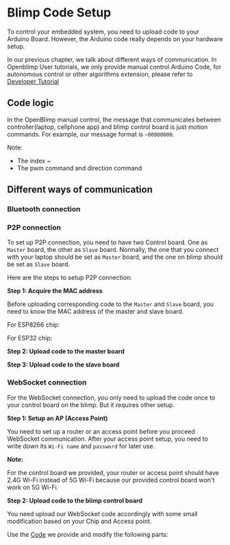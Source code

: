 # Blimp Code Setup

To control your embedded system, you need to upload code to your Arduino Board. However, the Arduino code really depends on your hardware setup. 

In our previous chapter, we talk about different ways of communication. In  Openblimp User tutorials, we only provide manual control Arduino Code, for autonomous control or other algorithms extension, please refer to [Developer Tutorial]()

## Code logic

In the OpenBlimp manual control, the message that communicates between controller(laptop, cellphone app) and blimp control board is just motion commands. For example, our message format is `~00000000`.

Note: 

- The index ~
- The pwm command and direction command

## Different ways of communication

### Bluetooth connection



### P2P connection

To set up P2P connection, you need to have two Control board. One as `Master` board, the other as `Slave` board. Normally, the one that you connect with your laptop should be set as `Master` board, and the one on blimp should be set as `Slave` board. 

Here are the steps to setup P2P connection:

**Step 1: Acquire the MAC address** 

Before uploading corresponding code to the `Master` and `Slave` board, you need to know the MAC address of the master and slave board.

For ESP8266 chip:

For ESP32 chip:

**Step 2: Upload code to the master board** 



**Step 3: Upload code to the slave board**



### WebSocket connection

For the WebSocket connection, you only need to upload the code once to your control board on the blimp. But it requires other setup. 

**Step 1: Setup an AP (Access Point)**

You need to set up a router or an access point before you proceed WebSocket communication. After your access point setup, you need to write down its `Wi-Fi name` and `password` for later use. 

**Note:** 

For the control board we provided, your router or access point should have 2.4G Wi-Fi instead of 5G Wi-Fi because our provided control board won't work on 5G Wi-Fi. 

**Step 2: Upload code to the blimp control board**

You need upload our WebSocket code accordingly with some small modification based on your Chip and Access point. 

Use the [Code]() we provide and modify the following parts: 

```

```

